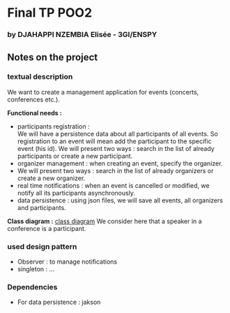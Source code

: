 # Final TP POO2 
### by DJAHAPPI NZEMBIA Elisée - 3GI/ENSPY

## Notes on the project

### textual description 
We want to create a management application for events (concerts, conferences etc.). 

**Functional needs :** 
- participants registration :   
    We will have a persistence data about all participants of all events. 
    So registration to an event will mean add the participant to the specific event (his id).
    We will present two ways : search in the list of already participants or create a new participant. 
- organizer management : 
    when creating an event, specify the organizer. 
- We will present two ways : search in the list of already organizers or create a new organizer.
- real time notifications : 
    when an event is cancelled or modified, we notify all its participants asynchronously.
- data persistence :
    using json files, we will save all events, all organizers and participants.  

**Class diagram :**
[class diagram](./classDiagram.png)
We consider here that a speaker in a conference is a participant.
### used design pattern 
- Observer : to manage notifications 
- singleton : ... 

### Dependencies
- For data persistence : jakson

